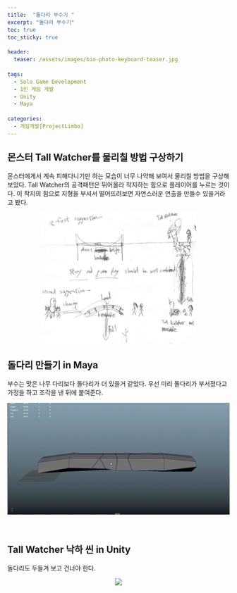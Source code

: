 ```yaml
---
title:  "돌다리 부수기 "
excerpt: "돌다리 부수기"
toc: true
toc_sticky: true

header:
  teaser: /assets/images/bio-photo-keyboard-teaser.jpg
  
tags:
  - Solo Game Development
  - 1인 게임 개발
  - Unity
  - Maya
  
categories:
  - 게임개발[ProjectLimbo]
---
```


## 몬스터 Tall Watcher를 물리칠 방법 구상하기
몬스터에게서 계속 피해다니기만 하는 모습이 너무 나약해 보여서 물리칠 방법을 구상해보았다. Tall Watcher의 공격패턴은 뛰어올라 착지하는 힘으로 플레이어를 누르는 것이다.
이 착지의 힘으로 지형을 부셔서 떨어뜨려보면 자연스러운 연출을 만들수 있을거라고 봤다.

<p align="center">
<img src = "https://raw.githubusercontent.com/ronick-grammer/ronick-grammer.github.io/main/assets/images/9-stoneBridgeBroke/tallWatcherFalls.jpg" width="70%">
</p>

## 돌다리 만들기 in Maya
부수는 맛은 나무 다리보다 돌다리가 더 있을거 같았다. 우선 미리 돌다리가 부서졌다고 가정을 하고 조각을 낸 뒤에 붙여준다. 

<p align="center">
<img src = "https://raw.githubusercontent.com/ronick-grammer/ronick-grammer.github.io/main/assets/images/9-stoneBridgeBroke/StoneBridge_Maya.gif">
</p>
<br>

## Tall Watcher 낙하 씬 in Unity
돌다리도 두들겨 보고 건너야 한다.
<p align="center">
<img src = "https://raw.githubusercontent.com/ronick-grammer/ronick-grammer.github.io/main/assets/images/9-stoneBridgeBroke/TallWatcherFalls.gif">
</p>
<br>
